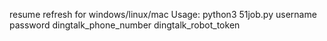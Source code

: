resume refresh for windows/linux/mac
Usage: python3 51job.py username password dingtalk_phone_number dingtalk_robot_token
